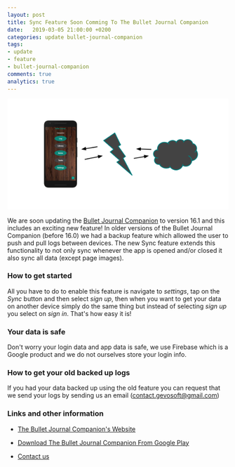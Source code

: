 ```yaml
---
layout: post
title: Sync Feature Soon Comming To The Bullet Journal Companion
date:   2019-03-05 21:00:00 +0200
categories: update bullet-journal-companion
tags:
- update
- feature
- bullet-journal-companion
comments: true
analytics: true
---
```


<img src="/PostMedia/post1.svg" alt="Bullet Journal Companion">

We are soon updating the [Bullet Journal Companion](https://bulletjournal.ml) to version 16.1 and this includes an exciting new feature! In older versions of the Bullet Journal Companion (before 16.0) we had a backup feature which allowed the user to push and pull logs between devices. The new Sync feature extends this functionality to not only sync whenever the app is opened and/or closed it also sync all data (except page images).

### How to get started

All you have to do to enable this feature is navigate to *settings*, tap on the *Sync* button and then select *sign up*, then when you want to get your data on another device simply do the same thing but instead of selecting *sign up* you select on *sign in*. That's how easy it is!

### Your data is safe

Don't worry your login data and app data is safe, we use Firebase which is a Google product and we do not ourselves store your login info.

### How to get your old backed up logs

If you had your data backed up using the old feature you can request that we send your logs by sending us an email (contact.gevosoft@gmail.com)

### Links and other information

* [The Bullet Journal Companion's Website](https://bulletjournal)

* [Download The Bullet Journal Companion From Google Play](https://play.google.com/store/apps/details?id=com.com_hostsource.Bullet_Journal_Companion&hl=en_US)

* [Contact us](mailto:contact.gevosoft@gmail.com)
